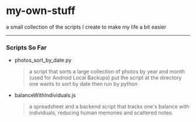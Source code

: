 # my-own-stuff
a small collection of the scripts I create to make my life a bit easier

---

### Scripts So Far
- photos_sort_by_date.py
  > a script that sorts a large collection of photos by year and month (used for Android Local Backups)
  > put the script at the directory one wants to sort by date then run by python
- balanceWithIndividuals.js
  > a spreadsheet and a backend script that tracks one's balance with individuals, reducing human memories and scattered notes.
